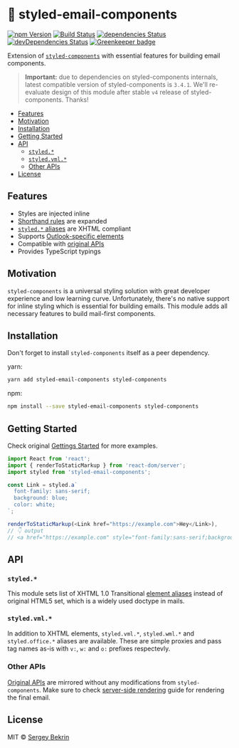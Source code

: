 # 💌 styled-email-components

[![npm Version](https://img.shields.io/npm/v/styled-email-components.svg)](https://www.npmjs.com/package/styled-email-components)
[![Build Status](https://img.shields.io/travis/sergeybekrin/styled-email-components.svg)](https://travis-ci.org/sergeybekrin/styled-email-components)
[![dependencies Status](https://img.shields.io/david/sergeybekrin/styled-email-components.svg)](https://david-dm.org/sergeybekrin/styled-email-components)
[![devDependencies Status](https://img.shields.io/david/dev/sergeybekrin/styled-email-components.svg)](https://david-dm.org/sergeybekrin/styled-email-components?type=dev)
[![Greenkeeper badge](https://badges.greenkeeper.io/sergeybekrin/styled-email-components.svg)](https://greenkeeper.io/)

Extension of [`styled-components`](https://www.styled-components.com/) with
essential features for building email components.

> **Important:** due to dependencies on styled-components internals, latest
> compatible version of styled-components is `3.4.1`. We'll re-evaluate design
> of this module after stable `v4` release of styled-components. Thanks!

<!-- START doctoc generated TOC please keep comment here to allow auto update -->
<!-- DON'T EDIT THIS SECTION, INSTEAD RE-RUN doctoc TO UPDATE -->

- [Features](#features)
- [Motivation](#motivation)
- [Installation](#installation)
- [Getting Started](#getting-started)
- [API](#api)
  - [`styled.*`](#styled)
  - [`styled.vml.*`](#styledvml)
  - [Other APIs](#other-apis)
- [License](#license)

<!-- END doctoc generated TOC please keep comment here to allow auto update -->

## Features

- Styles are injected inline
- [Shorthand rules](./src/css-to-style.js#L6) are expanded
- [`styled.*` aliases](./src/utils/xhtml-elements.js) are XHTML compliant
- Supports [Outlook-specific elements](#styledvml)
- Compatible with [original APIs](https://www.styled-components.com/docs/api)
- Provides TypeScript typings

## Motivation

`styled-components` is a universal styling solution with great developer
experience and low learning curve. Unfortunately, there's no native support for
inline styling which is essential for building emails. This module adds all
necessary features to build mail-first components.

## Installation

Don't forget to install `styled-components` itself as a peer dependency.

yarn:

```sh
yarn add styled-email-components styled-components
```

npm:

```sh
npm install --save styled-email-components styled-components
```

## Getting Started

Check original
[Gettings Started](https://www.styled-components.com/docs/basics#getting-started)
for more examples.

```js
import React from 'react';
import { renderToStaticMarkup } from 'react-dom/server';
import styled from 'styled-email-components';

const Link = styled.a`
  font-family: sans-serif;
  background: blue;
  color: white;
`;

renderToStaticMarkup(<Link href="https://example.com">Hey</Link>),
// 👇 output
// <a href="https://example.com" style="font-family:sans-serif;background-color:blue;color:white;">Hey</a>
```

## API

### `styled.*`

This module sets list of XHTML 1.0 Transitional
[element aliases](./src/utils/xhtml-elements.js) instead of original HTML5 set,
which is a widely used doctype in mails.

### `styled.vml.*`

In addition to XHTML elements, `styled.vml.*`, `styled.wml.*` and
`styled.office.*` aliases are available. These are simple proxies and pass tag
names as-is with `v:`, `w:` and `o:` prefixes respectevly.

### Other APIs

[Original APIs](https://www.styled-components.com/docs/api) are mirrored without
any modifications from `styled-components`. Make sure to check
[server-side rendering](https://www.styled-components.com/docs/advanced#server-side-rendering)
guide for rendering the final email.

## License

MIT &copy; [Sergey Bekrin](http://bekrin.me/)
